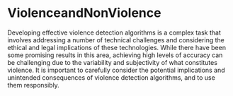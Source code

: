 # ViolenceandNonViolence

Developing effective violence detection algorithms is a complex task that involves addressing a
number of technical challenges and considering the ethical and legal implications of these
technologies. While there have been some promising results in this area, achieving high levels of
accuracy can be challenging due to the variability and subjectivity of what constitutes violence. It
is important to carefully consider the potential implications and unintended consequences of
violence detection algorithms, and to use them responsibly.

